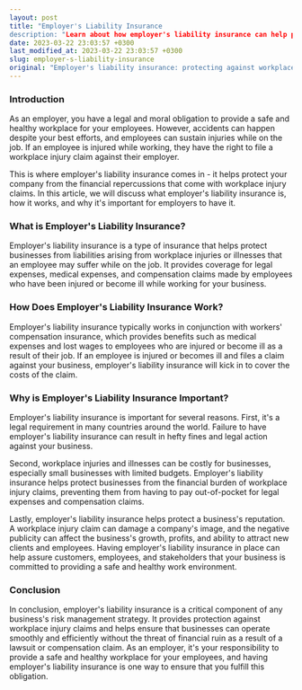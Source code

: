 ```yaml
---
layout: post
title: "Employer's Liability Insurance
description: "Learn about how employer's liability insurance can help protect your company from workplace injury claims and the financial repercussions that come with them."
date: 2023-03-22 23:03:57 +0300
last_modified_at: 2023-03-22 23:03:57 +0300
slug: employer-s-liability-insurance
original: "Employer's liability insurance: protecting against workplace injury claims"
---
```

### Introduction

As an employer, you have a legal and moral obligation to provide a safe and healthy workplace for your employees. However, accidents can happen despite your best efforts, and employees can sustain injuries while on the job. If an employee is injured while working, they have the right to file a workplace injury claim against their employer.

This is where employer's liability insurance comes in - it helps protect your company from the financial repercussions that come with workplace injury claims. In this article, we will discuss what employer's liability insurance is, how it works, and why it's important for employers to have it.

### What is Employer's Liability Insurance?

Employer's liability insurance is a type of insurance that helps protect businesses from liabilities arising from workplace injuries or illnesses that an employee may suffer while on the job. It provides coverage for legal expenses, medical expenses, and compensation claims made by employees who have been injured or become ill while working for your business.

### How Does Employer's Liability Insurance Work?

Employer's liability insurance typically works in conjunction with workers' compensation insurance, which provides benefits such as medical expenses and lost wages to employees who are injured or become ill as a result of their job. If an employee is injured or becomes ill and files a claim against your business, employer's liability insurance will kick in to cover the costs of the claim.

### Why is Employer's Liability Insurance Important?

Employer's liability insurance is important for several reasons. First, it's a legal requirement in many countries around the world. Failure to have employer's liability insurance can result in hefty fines and legal action against your business.

Second, workplace injuries and illnesses can be costly for businesses, especially small businesses with limited budgets. Employer's liability insurance helps protect businesses from the financial burden of workplace injury claims, preventing them from having to pay out-of-pocket for legal expenses and compensation claims.

Lastly, employer's liability insurance helps protect a business's reputation. A workplace injury claim can damage a company's image, and the negative publicity can affect the business's growth, profits, and ability to attract new clients and employees. Having employer's liability insurance in place can help assure customers, employees, and stakeholders that your business is committed to providing a safe and healthy work environment.

### Conclusion

In conclusion, employer's liability insurance is a critical component of any business's risk management strategy. It provides protection against workplace injury claims and helps ensure that businesses can operate smoothly and efficiently without the threat of financial ruin as a result of a lawsuit or compensation claim. As an employer, it's your responsibility to provide a safe and healthy workplace for your employees, and having employer's liability insurance is one way to ensure that you fulfill this obligation.